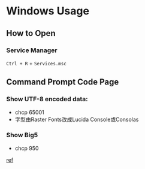 # Windows Usage

## How to Open

### Service Manager

`Ctrl + R` + `Services.msc`

## Command Prompt Code Page

### Show UTF-8 encoded data:

* chcp 65001
* 字型由Raster Fonts改成Lucida Console或Consolas

### Show Big5

* chcp 950

[ref](https://blog.darkthread.net/blog/command-prompt-codepage/)
